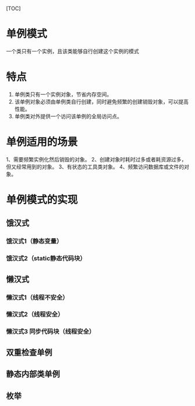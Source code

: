 [TOC]
# 单例模式
一个类只有一个实例，且该类能够自行创建这个实例的模式
# 特点
1. 单例类只有一个实例对象，节省内存空间。
2. 该单例对象必须由单例类自行创建，同时避免频繁的创建销毁对象，可以提高性能。
3. 单例类对外提供一个访问该单例的全局访问点。
# 单例适用的场景
1、需要频繁实例化然后销毁的对象。
2、创建对象时耗时过多或者耗资源过多，但又经常用到的对象。
3、有状态的工具类对象。
4、频繁访问数据库或文件的对象。
# 单例模式的实现
## 饿汉式
### 饿汉式1（静态变量）
### 饿汉式2（static静态代码块）
## 懒汉式
### 懒汉式1（线程不安全）
### 懒汉式2（线程安全）
### 懒汉式3 同步代码块（线程安全）
## 双重检查单例
## 静态内部类单例
## 枚举
